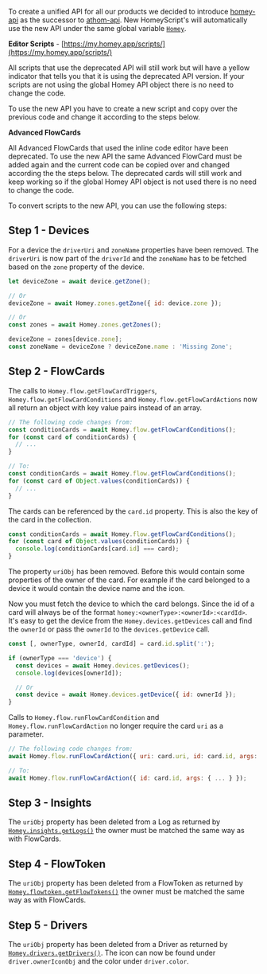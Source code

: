 To create a unified API for all our products we decided to introduce [homey-api](https://www.npmjs.com/package/homey-api) as the successor to [athom-api](https://www.npmjs.com/package/athom-api). New HomeyScript's will automatically use the new API under the same global variable [`Homey`](./global#.Homey).

**Editor Scripts** - [https://my.homey.app/scripts/](https://my.homey.app/scripts/)

All scripts that use the deprecated API will still work but will have a yellow indicator that tells you that it is using the deprecated API version. If your scripts are not using the global Homey API object there is no need to change the code.

To use the new API you have to create a new script and copy over the previous code and change it according to the steps below.

**Advanced FlowCards**

All Advanced FlowCards that used the inline code editor have been deprecated. To use the new API the same Advanced FlowCard must be added again and the current code can be copied over and changed according the the steps below. The deprecated cards will still work and keep working so if the global Homey API object is not used there is no need to change the code.

To convert scripts to the new API, you can use the following steps:

## Step 1 - Devices

For a device the `driverUri` and `zoneName` properties have been removed. The `driverUri` is now part of the `driverId` and the `zoneName` has to be fetched based on the `zone` property of the device.

```javascript
let deviceZone = await device.getZone();

// Or
deviceZone = await Homey.zones.getZone({ id: device.zone });

// Or
const zones = await Homey.zones.getZones();

deviceZone = zones[device.zone];
const zoneName = deviceZone ? deviceZone.name : 'Missing Zone';
```

## Step 2 - FlowCards

The calls to `Homey.flow.getFlowCardTriggers`, `Homey.flow.getFlowCardConditions` and `Homey.flow.getFlowCardActions` now all return an object with key value pairs instead of an array.

```javascript
// The following code changes from:
const conditionCards = await Homey.flow.getFlowCardConditions();
for (const card of conditionCards) {
  // ...
}

// To:
const conditionCards = await Homey.flow.getFlowCardConditions();
for (const card of Object.values(conditionCards)) {
  // ...
}
```

The cards can be referenced by the `card.id` property. This is also the key of the card in the collection.

```javascript
const conditionCards = await Homey.flow.getFlowCardConditions();
for (const card of Object.values(conditionCards)) {
  console.log(conditionCards[card.id] === card);
}
```

The property `uriObj` has been removed. Before this would contain some properties of the owner of the card. For example if the card belonged to a device it would contain the device name and the icon.

Now you must fetch the device to which the card belongs. Since the id of a card will always be of the format ``homey:<ownerType>:<ownerId>:<cardId>``. It's easy to get the device from the `Homey.devices.getDevices` call and find the `ownerId` or pass the `ownerId` to the `devices.getDevice` call.

```javascript
const [, ownerType, ownerId, cardId] = card.id.split(':');

if (ownerType === 'device') {
  const devices = await Homey.devices.getDevices();
  console.log(devices[ownerId]);

  // Or
  const device = await Homey.devices.getDevice({ id: ownerId });
}
```

Calls to `Homey.flow.runFlowCardCondition` and `Homey.flow.runFlowCardAction` no longer require the card `uri` as a parameter.

```javascript
// The following code changes from:
await Homey.flow.runFlowCardAction({ uri: card.uri, id: card.id, args: { ... } });

// To:
await Homey.flow.runFlowCardAction({ id: card.id, args: { ... } });
```

## Step 3 - Insights
The `uriObj` property has been deleted from a Log as returned by [`Homey.insights.getLogs()`](https://athombv.github.io/node-homey-api/HomeyAPIV3Local.ManagerInsights.html#getLogs) the owner must be matched the same way as with FlowCards.

## Step 4 - FlowToken
The `uriObj` property has been deleted from a FlowToken as returned by [`Homey.flowtoken.getFlowTokens()`](https://athombv.github.io/node-homey-api/HomeyAPIV3Local.ManagerFlowToken.html#getFlowTokens) the owner must be matched the same way as with FlowCards.

## Step 5 - Drivers
The `uriObj` property has been deleted from a Driver as returned by [`Homey.drivers.getDrivers()`](https://athombv.github.io/node-homey-api/HomeyAPIV3Local.ManagerDrivers.html#getDrivers). The icon can now be found under `driver.ownerIconObj` and the color under `driver.color`.

